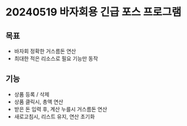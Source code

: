 # 20240519 바자회용 긴급 포스 프로그램

## 목표

- 바자회 정확한 거스름돈 연산
- 최대한 적은 리소스로 필요 기능만 동작

## 기능

- 상품 등록 / 삭제
- 상품 클릭시, 총액 연산
- 받은 돈 입력 후, 계산 누를시 거스름돈 연산
- 새로고침시, 리스트 유지, 연산 초기화
